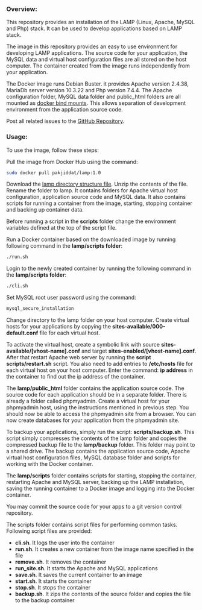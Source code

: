 ### Overview:
This repository provides an installation of the LAMP (Linux, Apache, MySQL and Php) stack. It can be used to develop applications based on LAMP stack.

The image in this repository provides an easy to use environment for developing LAMP applications. The source code for your application, the MySQL data and virtual host configuration files are all stored on the host computer. The container created from the image runs independently from your application.

The Docker image runs Debian Buster. it provides Apache version 2.4.38, MariaDb server version 10.3.22 and Php version 7.4.4. The Apache configuration folder, MySQL data folder and public_html folders are all mounted as [docker bind mounts](https://docs.docker.com/storage/bind-mounts/). This allows separation of development environment from the application source code.

Post all related issues to the [GitHub Repository](https://github.com/pakjiddat/docker-workflows).

### Usage:
To use the image, follow these steps:

Pull the image from Docker Hub using the command:

```bash
sudo docker pull pakjiddat/lamp:1.0
```

Download the [lamp directory structure file](https://raw.githubusercontent.com/pakjiddat/docker-workflows/master/lamp/backup/lamp.tar.gz). Unzip the contents of the file. Rename the folder to lamp. It contains folders for Apache virtual host configuration, application source code and MySQL data. It also contains scripts for running a container from the image, starting, stopping container and backing up container data.

Before running a script in the **scripts** folder change the environment variables defined at the top of the script file.

Run a Docker container based on the downloaded image by running following command in the **lamp/scripts folder**:

```bash
./run.sh
```

Login to the newly created container by running the following command in the **lamp/scripts folder**:

```bash
./cli.sh
```

Set MySQL root user password using the command:

```bash
mysql_secure_installation
```

Change directory to the lamp folder on your host computer. Create virtual hosts for your applications by copying the **sites-available/000-default.conf** file for each virtual host.

To activate the virtual host, create a symbolic link with source **sites-available/[vhost-name].conf** and target **sites-enabled/[vhost-name].conf**. After that restart Apache web server by running the **script scripts/restart.sh** script. You also need to add entries to **/etc/hosts** file for each virtual host on your host computer. Enter the command: **ip address** in the container to find out the ip address of the container.

The **lamp/public_html** folder contains the application source code. The source code for each application should be in a separate folder. There is already a folder called phpmyadmin. Create a virtual host for your phpmyadmin host, using the instructions mentioned in previous step. You should now be able to access the phpmyadmin site from a browser. You can now create databases for your application from the phpmyadmin site.

To backup your applications, simply run the script: **scripts/backup.sh**. This script simply compresses the contents of the lamp folder and copies the compressed backup file to the **lamp/backup** folder. This folder may point to a shared drive. The backup contains the application source code, Apache virtual host configuration files, MySQL database folder and scripts for working with the Docker container.

The **lamp/scripts** folder contains scripts for starting, stopping the container, restarting Apache and MySQL server, backing up the LAMP installation, saving the running container to a Docker image and logging into the Docker container.

You may commit the source code for your apps to a git version control repository.

The scripts folder contains script files for performing common tasks. Following script files are provided:

 - **cli.sh**. It logs the user into the container
 - **run.sh**. It creates a new container from the image name specified in the file
 - **remove.sh**. It removes the container
 - **run_site.sh**. It starts the Apache and MySQL applications
 - **save.sh**. It saves the current container to an image
 - **start.sh**. It starts the container
 - **stop.sh**. It stops the container
 - **backup.sh**. It zips the contents of the source folder and copies the file to the backup container
